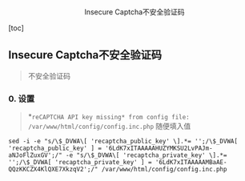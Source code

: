 <center>Insecure Captcha不安全验证码</center>





[toc]







## Insecure Captcha不安全验证码

> 不安全验证码









### 0. 设置

> *`reCAPTCHA API key missing* from config file: /var/www/html/config/config.inc.php` 随便填入值

```shell
sed -i -e "s/\$_DVWA\[ 'recaptcha_public_key' \].*= '';/\$_DVWA[ 'recaptcha_public_key' ] = '6LdK7xITAAAAAHUZYMKSU2LvPAJm-aNJoFlZuxGV';/" -e "s/\$_DVWA\[ 'recaptcha_private_key' \].*= '';/\$_DVWA[ 'recaptcha_private_key' ] = '6LdK7xITAAAAAMBaAE-QQzKKCZX4KlQXE7XkzqV2';/" /var/www/html/config/config.inc.php
```



